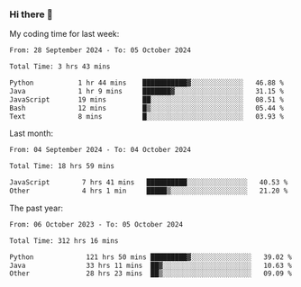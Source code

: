 ### Hi there 👋

My coding time for last week:

<!--START_SECTION:week-->

```txt
From: 28 September 2024 - To: 05 October 2024

Total Time: 3 hrs 43 mins

Python           1 hr 44 mins    ███████████▓░░░░░░░░░░░░░   46.88 %
Java             1 hr 9 mins     ███████▓░░░░░░░░░░░░░░░░░   31.15 %
JavaScript       19 mins         ██░░░░░░░░░░░░░░░░░░░░░░░   08.51 %
Bash             12 mins         █▒░░░░░░░░░░░░░░░░░░░░░░░   05.44 %
Text             8 mins          █░░░░░░░░░░░░░░░░░░░░░░░░   03.93 %
```

<!--END_SECTION:week-->

Last month:

<!--START_SECTION:month-->

```txt
From: 04 September 2024 - To: 04 October 2024

Total Time: 18 hrs 59 mins

JavaScript        7 hrs 41 mins   ██████████░░░░░░░░░░░░░░░   40.53 %
Other             4 hrs 1 min     █████▒░░░░░░░░░░░░░░░░░░░   21.20 %
```

<!--END_SECTION:month-->

The past year:

<!--START_SECTION:year-->

```txt
From: 06 October 2023 - To: 05 October 2024

Total Time: 312 hrs 16 mins

Python             121 hrs 50 mins █████████▓░░░░░░░░░░░░░░░   39.02 %
Java               33 hrs 11 mins  ██▓░░░░░░░░░░░░░░░░░░░░░░   10.63 %
Other              28 hrs 23 mins  ██▒░░░░░░░░░░░░░░░░░░░░░░   09.09 %
```

<!--END_SECTION:year-->
